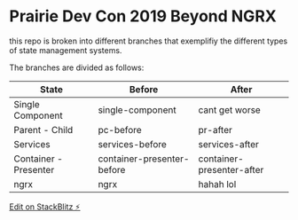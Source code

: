 # Prairie Dev Con 2019 Beyond NGRX

this repo is broken into different branches that exemplifiy the different types of state management systems.

The branches are divided as follows:

| State                 | Before                     | After                     |
| --------------------- | -------------------------- | ------------------------- |
| Single Component      | single-component           | cant get worse            |
| Parent - Child        | pc-before                  | pr-after                  |
| Services              | services-before            | services-after            |
| Container - Presenter | container-presenter-before | container-presenter-after |
| ngrx                  | ngrx                       | hahah lol                 |

[Edit on StackBlitz ⚡️](https://stackblitz.com/edit/angular-eu3tlx)
